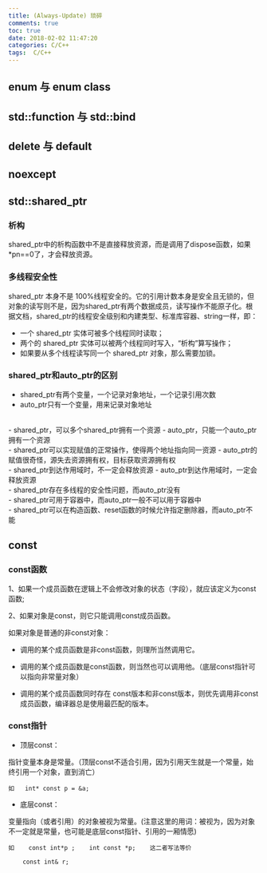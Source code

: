 ```yaml
---
title: (Always-Update) 琐碎
comments: true
toc: true
date: 2018-02-02 11:47:20
categories: C/C++
tags:  C/C++
---
```


## enum 与 enum class

## std::function 与 std::bind

## delete 与 default

## noexcept

## std::shared_ptr

### 析构

shared_ptr中的析构函数中不是直接释放资源，而是调用了dispose函数，如果*pn==0了，才会释放资源。

### 多线程安全性

shared_ptr 本身不是 100%线程安全的。它的引用计数本身是安全且无锁的，但对象的读写则不是，因为shared_ptr有两个数据成员，读写操作不能原子化。根据文档，shared_ptr的线程安全级别和内建类型、标准库容器、string一样，即：

- 一个 shared_ptr 实体可被多个线程同时读取；
- 两个的 shared_ptr 实体可以被两个线程同时写入，“析构”算写操作；
- 如果要从多个线程读写同一个 shared_ptr 对象，那么需要加锁。

### shared_ptr和auto_ptr的区别

- shared_ptr有两个变量，一个记录对象地址，一个记录引用次数
- auto_ptr只有一个变量，用来记录对象地址
<br>
- shared_ptr，可以多个shared_ptr拥有一个资源
- auto_ptr，只能一个auto_ptr拥有一个资源
<br>
- shared_ptr可以实现赋值的正常操作，使得两个地址指向同一资源
- auto_ptr的赋值很奇怪，源失去资源拥有权，目标获取资源拥有权
<br>
- shared_ptr到达作用域时，不一定会释放资源
- auto_ptr到达作用域时，一定会释放资源
<br>
- shared_ptr存在多线程的安全性问题，而auto_ptr没有
<br>
- shared_ptr可用于容器中，而auto_ptr一般不可以用于容器中
<br>
- shared_ptr可以在构造函数、reset函数的时候允许指定删除器，而auto_ptr不能

## const

### const函数

1、如果一个成员函数在逻辑上不会修改对象的状态（字段），就应该定义为const函数;

2、如果对象是const，则它只能调用const成员函数。

如果对象是普通的非const对象：

- 调用的某个成员函数是非const函数，则理所当然调用它。

- 调用的某个成员函数是const函数，则当然也可以调用他。（底层const指针可以指向非常量对象）

- 调用的某个成员函数同时存在 const版本和非const版本，则优先调用非const成员函数，编译器总是使用最匹配的版本。

### const指针

- 顶层const：

指针变量本身是常量。（顶层const不适合引用，因为引用天生就是一个常量，始终引用一个对象，直到消亡）

    如   int* const p = &a;

- 底层const：

变量指向（或者引用）的对象被视为常量。(注意这里的用词：被视为，因为对象不一定就是常量，也可能是底层const指针、引用的一厢情愿)

    如    const int*p ;    int const *p;    这二者写法等价

        const int& r;